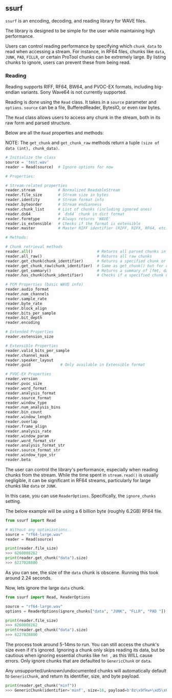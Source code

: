 ## ssurf

`ssurf` is an encoding, decoding, and reading library for WAVE files.

The library is designed to be simple for the user while maintaining high performance. 

Users can control reading performance by specifying which `chunk_data` to read when accessing a stream. For instance, in RF64 files, chunks like `data`, `JUNK`, `PAD`, `FILLR`, or certain ProTool chunks can be extremely large. By listing chunks to ignore, users can prevent these from being read.

### Reading

Reading supports RIFF, RF64, BW64, and PVOC-EX formats, including big-endian variants. Sony Wave64 is not currently supported.

Reading is done using the `Read` class. It takes in a `source` parameter and `options`. `source` can be a file, BufferedReader, BytesIO, or even raw bytes.

The `Read` class allows users to access any chunk in the stream, both in its raw form and parsed structure.

Below are all the `Read` properties and methods:

NOTE: The `get_chunk` and `get_chunk_raw` methods return a tuple `(size of data (int), chunk_data)`.

```py
# Initialize the class
source = 'test.wav'
reader = Read(source)  # Ignore options for now

# Properties:

# Stream-related properties
reader.stream          # Normalized ReadableStream
reader.file_size       # Stream size in bytes
reader.identity        # Stream format info
reader.byteorder       # Stream endianness
reader.chunk_list      # List of chunks (including ignored ones)
reader.ds64            # `ds64` chunk in dict format
reader.formtype        # Always returns 'WAVE'
reader.is_extensible   # Checks if the format is extensible
reader.master          # Master RIFF identifier (RIFF, RIFX, RF64, etc.)

# Methods:

# Chunk retrieval methods
reader.all()                            # Returns all parsed chunks in a dict
reader.all_raw()                        # Returns all raw chunks
reader.get_chunk(chunk_identifier)      # Returns a specified chunk or None if missing
reader.get_chunk_raw(chunk_identifier)  # Same as get_chunk() but for raw chunks
reader.get_summary()                    # Returns a summary of [fmt, data, fact]
reader.has_chunk(chunk_identifier)      # Checks if a specified chunk exists

# PCM Properties (basic WAVE info)
reader.audio_format    
reader.num_channels    
reader.sample_rate     
reader.byte_rate       
reader.block_align     
reader.bits_per_sample 
reader.bit_depth       
reader.encoding         

# Extended Properties
reader.extension_size

# Extensible Properties
reader.valid_bits_per_sample
reader.channel_mask
reader.speaker_layout
reader.guid             # Only available in Extensible format

# PVOC-EX Properties
reader.version          
reader.pvoc_size        
reader.word_format      
reader.analysis_format  
reader.source_format    
reader.window_type      
reader.num_analysis_bins
reader.bin_count        
reader.window_length    
reader.overlap          
reader.frame_align      
reader.analysis_rate    
reader.window_param      
reader.word_format_str  
reader.analysis_format_str
reader.source_format_str
reader.window_type_str  
reader.beta

```

The user can control the library's performance, especially when reading chunks from the stream. While the time spent in `stream.read()` is usually negligible, it can be significant in RF64 streams, particularly for large chunks like `data` or `JUNK`.

In this case, you can use `ReaderOptions`. Specifically, the `ignore_chunks` setting.

The below example will be using a 6 billion byte (roughly 6.2GB) RF64 file.

```py 
from ssurf import Read

# Without any optimizations..
source = "rf64-large.wav"
reader = Read(source)

print(reader.file_size)
>>> 6260008262
print(reader.get_chunk("data").size)
>>> 6227020800
```

As you can see, the size of the `data` chunk is obscene. Running this took around 2.24 seconds.

Now, lets ignore the large `data` chunk.

```py 
from ssurf import Read, ReaderOptions

source = "rf64-large.wav"
options = ReaderOptions(ignore_chunks["data", "JUNK", "FLLR", "PAD "])

print(reader.file_size)
>>> 6260008262
print(reader.get_chunk("data").size)
>>> 6227020800
```

The process took around 5-14ms to run. You can still access the chunk's size even if it's ignored. Ignoring a chunk only skips reading its data, but be cautious when ignoring essential chunks like `fmt `, as this WILL cause errors. Only ignore chunks that are defaulted to `GenericChunk` or `data`.

Any unsupported/unknown/undocumented chunks will automatically default to `GenericChunk`, and return its identifier, size, and byte payload.

```py 
print(reader.get_chunk("minf"))
>>> GenericChunk(identifier='minf', size=16, payload=b'8z\x9fkw+\xd5\x01\x01\x00\x00\x00\x00\x00\x00\x00')
```
